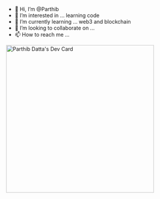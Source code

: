 - 👋 Hi, I’m @Parthib
- 👀 I’m interested in ... learning code
- 🌱 I’m currently learning ... web3 and blockchain
- 💞️ I’m looking to collaborate on ...
- 📫 How to reach me ...

<!---
Parthib314/Parthib314 is a ✨ special ✨ repository because its `README.md` (this file) appears on your GitHub profile.
You can click the Preview link to take a look at your changes.
--->
<a href="https://app.daily.dev/Parthib314"><img src="https://api.daily.dev/devcards/ffc09bfe1db44d6eb6194f5ad7aa487b.png?r=5w3" width="400" alt="Parthib Datta's Dev Card"/></a>
